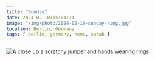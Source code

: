 ```yaml
---
title: "Sunday"
date: 2024-02-10T15:04:14
image: "/img/photo/2024-02-10-sunday-ring.jpg"
location: Berlin, Germany
tags: [ berlin, germany, home, sarah ]
---
```


![A close up a scratchy jumper and hands wearing rings](/img/photo/2024-02-10-sunday-ring.jpg)
